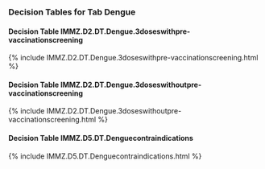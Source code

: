 ### Decision Tables for Tab  Dengue
#### Decision Table IMMZ.D2.DT.Dengue.3doseswithpre-vaccinationscreening
{% include IMMZ.D2.DT.Dengue.3doseswithpre-vaccinationscreening.html %}
#### Decision Table IMMZ.D2.DT.Dengue.3doseswithoutpre-vaccinationscreening
{% include IMMZ.D2.DT.Dengue.3doseswithoutpre-vaccinationscreening.html %}
#### Decision Table IMMZ.D5.DT.Denguecontraindications
{% include IMMZ.D5.DT.Denguecontraindications.html %}

